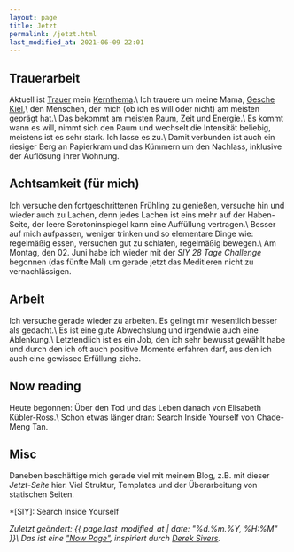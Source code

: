 ```yaml
---
layout: page
title: Jetzt
permalink: /jetzt.html
last_modified_at: 2021-06-09 22:01
---
```

## Trauerarbeit

Aktuell ist [Trauer](/tags/trauer.html) 
mein [Kernthema](/2021/05/25/kernthemen.html).\\
Ich trauere um meine Mama, [Gesche Kiel](/2021/05/25/kernthemen.html),\\
den Menschen, der mich (ob ich es will oder nicht) am meisten geprägt hat.\\
Das bekommt am meisten Raum, Zeit und Energie.\\
Es kommt wann es will, nimmt sich den Raum und wechselt die Intensität beliebig, 
meistens ist es sehr stark. 
Ich lasse es zu.\\
Damit verbunden ist auch ein riesiger Berg an Papierkram
und das Kümmern um den Nachlass, inklusive der Auflösung ihrer Wohnung.

## Achtsamkeit (für mich)

Ich versuche den fortgeschrittenen Frühling zu genießen,
versuche hin und wieder auch zu Lachen, denn jedes Lachen ist eins mehr auf der Haben-Seite,
der leere Serotoninspiegel kann eine Auffüllung vertragen.\\
Besser auf mich aufpassen, weniger trinken und so elementare Dinge wie:
regelmäßig essen, versuchen gut zu schlafen, regelmäßig bewegen.\\
Am Montag, den 02. Juni habe ich wieder mit der *SIY 28 Tage Challenge* begonnen (das fünfte Mal)
um gerade jetzt das Meditieren nicht zu vernachlässigen.

## Arbeit

Ich versuche gerade wieder zu arbeiten.
Es gelingt mir wesentlich besser als gedacht.\\
Es ist eine gute Abwechslung und irgendwie auch eine Ablenkung.\\
Letztendlich ist es ein Job, den ich sehr bewusst gewählt habe 
und durch den ich oft auch positive Momente erfahren darf,
aus den ich auch eine gewissee Erfüllung ziehe.

## Now reading

Heute begonnen: Über den Tod und das Leben danach von Elisabeth Kübler-Ross.\\
Schon etwas länger dran: Search Inside Yourself von Chade-Meng Tan.

## Misc

Daneben beschäftige mich gerade viel mit meinem Blog,
z.B. mit dieser *Jetzt-Seite* hier.
Viel Struktur, Templates und der Überarbeitung von statischen Seiten.

*[SIY]: Search Inside Yourself

*Zuletzt geändert: {{ page.last_modified_at | date: "%d.%m.%Y, %H:%M" }}\\
Das ist eine ["Now Page"](https://nownownow.com/about), 
inspiriert durch [Derek Sivers](https://sive.rs/).*
